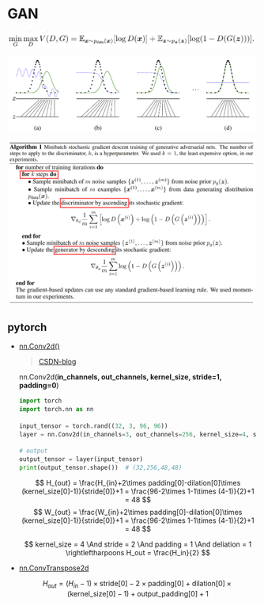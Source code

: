 # GAN

![20220506135915](https://raw.githubusercontent.com/learner-lu/picbed/master/20220506135915.png)

![20220506135928](https://raw.githubusercontent.com/learner-lu/picbed/master/20220506135928.png)

![gan](https://raw.githubusercontent.com/learner-lu/picbed/master/gan.png)

## pytorch

- [nn.Conv2d()](https://pytorch.org/docs/stable/generated/torch.nn.Conv2d.html?highlight=nn%20conv2d#torch.nn.Conv2d)

  > [CSDN-blog](https://blog.csdn.net/qq_42079689/article/details/102642610)

  nn.Conv2d(**in_channels, out_channels, kernel_size, stride=1, padding=0**)

  ```python
  import torch
  import torch.nn as nn

  input_tensor = torch.rand((32, 3, 96, 96))
  layer = nn.Conv2d(in_channels=3, out_channels=256, kernel_size=4, stride=2, padding=1)

  # output
  output_tensor = layer(input_tensor)
  print(output_tensor.shape())  # (32,256,48,48)
  ```

  $$
  H_{out} = \frac{H_{in}+2\times padding[0]-dilation[0]\times (kernel_size[0]-1)}{stride[0]}+1 = \frac{96-2\times 1-1\times (4-1)}{2}+1 = 48
  $$
  $$
  W_{out} = \frac{W_{in}+2\times padding[0]-dilation[0]\times (kernel_size[0]-1)}{stride[0]}+1 = \frac{96-2\times 1-1\times (4-1)}{2}+1 = 48
  $$

  $$
  kernel_size = 4 \And stride = 2 \And padding = 1 \And deliation = 1 \rightleftharpoons H_out = \frac{H_in}{2}
  $$

- [nn.ConvTranspose2d](https://pytorch.org/docs/stable/generated/torch.nn.ConvTranspose2d.html?highlight=nn%20convtranspose2d#torch.nn.ConvTranspose2d)

  $$
  H_{out} = (H_{in} - 1) \times \text{stride}[0] - 2 \times \text{padding}[0] + \text{dilation}[0]
                        \times (\text{kernel\_size}[0] - 1) + \text{output\_padding}[0] + 1
  $$
  